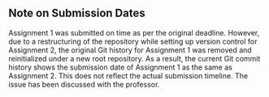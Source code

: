 ## Note on Submission Dates

Assignment 1 was submitted on time as per the original deadline. However, due to a restructuring of the repository while setting up version control for Assignment 2, the original Git history for Assignment 1 was removed and reinitialized under a new root repository. As a result, the current Git commit history shows the submission date of Assignment 1 as the same as Assignment 2. This does not reflect the actual submission timeline. The issue has been discussed with the professor.
